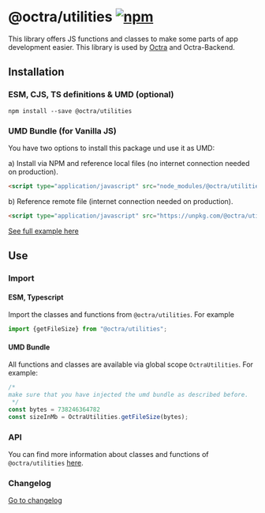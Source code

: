 # @octra/utilities <a href="https://www.npmjs.com/package/@octra/utilities"><img alt="npm" src="https://img.shields.io/npm/v/@octra/utilities"></a>

This library offers JS functions and classes to make some parts of app development easier. This library is used by [Octra](https://github.com/IPS-LMU/octra) and Octra-Backend.

## Installation

### ESM, CJS, TS definitions & UMD (optional)

````shell
npm install --save @octra/utilities
````

### UMD Bundle (for Vanilla JS)

You have two options to install this package und use it as UMD:

a) Install via NPM and reference local files (no internet connection needed on production).
````html
<script type="application/javascript" src="node_modules/@octra/utilities/index.umd.js"></script>
````

b) Reference remote file  (internet connection needed on production).
````html
<script type="application/javascript" src="https://unpkg.com/@octra/utilities/index.umd.js"></script>
````

[See full example here](https://github.com/IPS-LMU/octra/blob/main/apps/web-components-demo/index.html)

## Use

### Import

#### ESM, Typescript

Import the classes and functions from `@octra/utilities`. For example

````typescript
import {getFileSize} from "@octra/utilities";
````

#### UMD Bundle

All functions and classes are available via global scope `OctraUtilities`. For example:

```javascript
/*
make sure that you have injected the umd bundle as described before.
 */
const bytes = 738246364782
const sizeInMb = OctraUtilities.getFileSize(bytes);
```

### API

You can find more information about classes and functions of `@octra/utilities` [here](https://ips-lmu.github.io/octra/modules/_octra_utilities.html).

### Changelog

[Go to changelog](https://github.com/IPS-LMU/octra/blob/main/libs/utilities/CHANGELOG.md)
